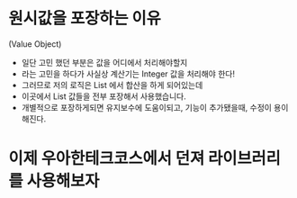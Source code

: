 # 원시값을 포장하는 이유 
(Value Object)
- 일단 고민 했던 부분은 값을 어디에서 처리해야할지 
- 라는 고민을 하다가 사실상 계산기는 Integer 값을 처리해야 한다! 
- 그러므로 저의 로직은 List<Integer> 에서 합산을 하게 되어있는데
- 이곳에서 List<Ineger> 값들을 전부 포장해서 사용했습니다.
- 개별적으로 포장하게되면 유지보수에 도움이되고, 기능이 추가됐을때, 수정이 용이해진다. 



# 이제 우아한테크코스에서 던져 라이브러리를 사용해보자 
